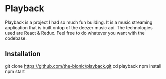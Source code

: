 # Playback
Playback is a project I had so much fun building. It is a music streaming application that is built ontop of the deezer music api. The technologies used are React & Redux. Feel free to do whatever you want with the codebase.

## Installation
git clone https://github.com/the-bionic/playback.git
cd playback
npm install
npm start

